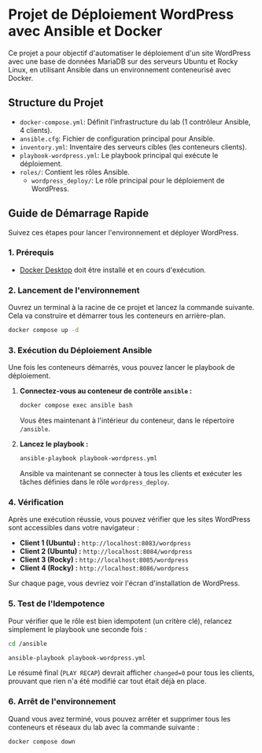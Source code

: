 # Projet de Déploiement WordPress avec Ansible et Docker

Ce projet a pour objectif d'automatiser le déploiement d'un site WordPress avec une base de données MariaDB sur des serveurs Ubuntu et Rocky Linux, en utilisant Ansible dans un environnement conteneurisé avec Docker.

## Structure du Projet

-   `docker-compose.yml`: Définit l'infrastructure du lab (1 contrôleur Ansible, 4 clients).
-   `ansible.cfg`: Fichier de configuration principal pour Ansible.
-   `inventory.yml`: Inventaire des serveurs cibles (les conteneurs clients).
-   `playbook-wordpress.yml`: Le playbook principal qui exécute le déploiement.
-   `roles/`: Contient les rôles Ansible.
    -   `wordpress_deploy/`: Le rôle principal pour le déploiement de WordPress.

## Guide de Démarrage Rapide

Suivez ces étapes pour lancer l'environnement et déployer WordPress.

### 1. Prérequis

-   [Docker Desktop](https://www.docker.com/get-started/) doit être installé et en cours d'exécution.

### 2. Lancement de l'environnement

Ouvrez un terminal à la racine de ce projet et lancez la commande suivante. Cela va construire et démarrer tous les conteneurs en arrière-plan.

```bash
docker compose up -d
```

### 3. Exécution du Déploiement Ansible

Une fois les conteneurs démarrés, vous pouvez lancer le playbook de déploiement.

1.  **Connectez-vous au conteneur de contrôle `ansible` :**

    ```bash
    docker compose exec ansible bash
    ```

    Vous êtes maintenant à l'intérieur du conteneur, dans le répertoire `/ansible`.

2.  **Lancez le playbook :**

    ```bash
    ansible-playbook playbook-wordpress.yml
    ```

    Ansible va maintenant se connecter à tous les clients et exécuter les tâches définies dans le rôle `wordpress_deploy`.

### 4. Vérification

Après une exécution réussie, vous pouvez vérifier que les sites WordPress sont accessibles dans votre navigateur :

-   **Client 1 (Ubuntu) :** `http://localhost:8083/wordpress`
-   **Client 2 (Ubuntu) :** `http://localhost:8084/wordpress`
-   **Client 3 (Rocky) :** `http://localhost:8085/wordpress`
-   **Client 4 (Rocky) :** `http://localhost:8086/wordpress`

Sur chaque page, vous devriez voir l'écran d'installation de WordPress.

### 5. Test de l'Idempotence

Pour vérifier que le rôle est bien idempotent (un critère clé), relancez simplement le playbook une seconde fois :

```bash
cd /ansible

ansible-playbook playbook-wordpress.yml
```

Le résumé final (`PLAY RECAP`) devrait afficher `changed=0` pour tous les clients, prouvant que rien n'a été modifié car tout était déjà en place.

### 6. Arrêt de l'environnement

Quand vous avez terminé, vous pouvez arrêter et supprimer tous les conteneurs et réseaux du lab avec la commande suivante :

```bash
docker compose down
```